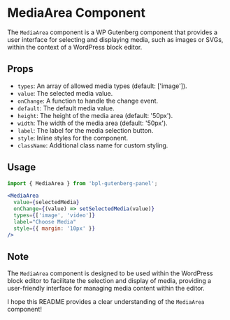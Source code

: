 # MediaArea Component

The `MediaArea` component is a WP Gutenberg component that provides a user interface for selecting and displaying media, such as images or SVGs, within the context of a WordPress block editor.

## Props

- `types`: An array of allowed media types (default: ['image']).
- `value`: The selected media value.
- `onChange`: A function to handle the change event.
- `default`: The default media value.
- `height`: The height of the media area (default: '50px').
- `width`: The width of the media area (default: '50px').
- `label`: The label for the media selection button.
- `style`: Inline styles for the component.
- `className`: Additional class name for custom styling.

## Usage

```jsx
import { MediaArea } from 'bpl-gutenberg-panel';

<MediaArea
  value={selectedMedia}
  onChange={(value) => setSelectedMedia(value)}
  types={['image', 'video']}
  label="Choose Media"
  style={{ margin: '10px' }}
/>
```


## Note

The `MediaArea` component is designed to be used within the WordPress block editor to facilitate the selection and display of media, providing a user-friendly interface for managing media content within the editor.

I hope this README provides a clear understanding of the `MediaArea` component!